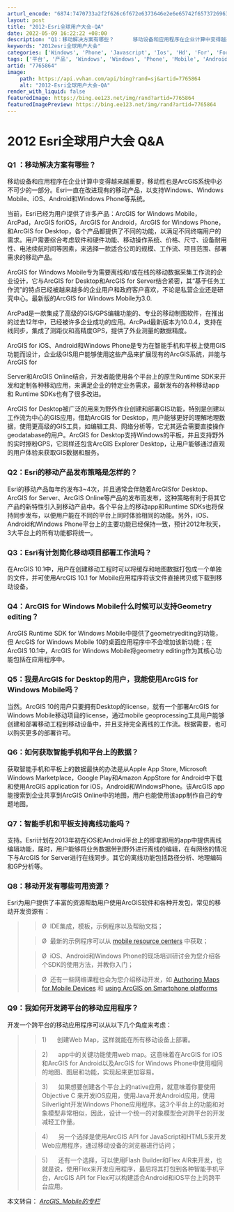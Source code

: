 ```yaml
---
arturl_encode: "6874:7470733a2f2f626c6f672e6373646e2e6e65742f6573726963:642f61727469636c652f64657461696c732f37373635383634"
layout: post
title: "2012-Esri全球用户大会-QA"
date: 2022-05-09 16:22:22 +08:00
description: "Q1：移动解决方案有哪些？      移动设备和应用程序在企业计算中变得越来越重要，移动性也是Arc"
keywords: "2012esri全球用户大会"
categories: ['Windows', 'Phone', 'Javascript', 'Ios', 'Hd', 'For', 'For', 'For', 'For', 'For', 'Flex', 'Arcgis', 'Arcgis', 'Arcgis', 'Arcgis', 'Arcgis', 'Api', 'Api', 'Android']
tags: ['平台', '产品', 'Windows', 'Windows', 'Phone', 'Mobile', 'Android']
artid: "7765864"
image:
    path: https://api.vvhan.com/api/bing?rand=sj&artid=7765864
    alt: "2012-Esri全球用户大会-QA"
render_with_liquid: false
featuredImage: https://bing.ee123.net/img/rand?artid=7765864
featuredImagePreview: https://bing.ee123.net/img/rand?artid=7765864
---
```


# 2012 Esri全球用户大会 Q&A

### Q1 ：移动解决方案有哪些？

移动设备和应用程序在企业计算中变得越来越重要，移动性也是ArcGIS系统中必不可少的一部分。Esri一直在改进现有的移动产品，以支持Windows、Windows Mobile、iOS、Android和Windows Phone等系统。

当前，Esri已经为用户提供了许多产品：ArcGIS for Windows Mobile，ArcPad，ArcGIS foriOS，ArcGIS for Android，ArcGIS for Windows Phone，和ArcGIS for Desktop，各个产品都提供了不同的功能，以满足不同终端用户的需求。用户需要综合考虑软件和硬件功能、移动操作系统、价格、尺寸、设备耐用性、电池续航时间等因素，来选择一款适合公司的规模、工作流、项目范围、部署需求的移动产品。

ArcGIS for Windows Mobile专为需要离线和/或在线的移动数据采集工作流的企业设计，它与ArcGIS for Desktop和ArcGIS for Server结合紧密，其“基于任务工作流”的特点已经被越来越多的企业用户和政府客户喜欢，不论是私营企业还是研究中心。最新版的ArcGIS for Windows Mobile为3.0.

ArcPad是一款集成了高级的GIS/GPS编辑功能的、专业的移动制图软件，在推出的过去12年中，已经被许多企业成功的应用。ArcPad最新版本为10.0.4，支持在线同步，集成了测距仪和高精度GPS，提供了外业测量的数据精度。

ArcGIS for iOS、Android和Windows Phone是专为在智能手机和平板上使用GIS功能而设计，企业级GIS用户能够使用这些产品来扩展现有的ArcGIS系统，并能与ArcGIS for

Server和ArcGIS Online结合，开发者能使用各个平台上的原生Runtime SDK来开发和定制各种移动应用，来满足企业的特定业务需求，最新发布的各种移动app 和 Runtime SDKs也有了很多改进。

ArcGIS for Desktop被广泛的用来为野外作业创建和部署GIS功能，特别是创建以工作流为中心的GIS应用，借助ArcGIS for Desktop，用户能够更好的理解地理数据，使用更高级的GIS工具，如编辑工具、网络分析等，它尤其适合需要直接操作geodatabase的用户。ArcGIS for Desktop支持Windows的平板，并且支持野外的实时擦粉GPS，它同样还包含ArcGIS Explorer Desktop，让用户能够通过直观的用户体验来获取GIS数据和服务。

### Q2：Esri的移动产品发布策略是怎样的？

Esri的移动产品每年约发布3~4次，并且通常会伴随着ArcGISfor Desktop、ArcGIS for Server、ArcGIS Online等产品的发布而发布，这种策略有利于将其它产品的新特性引入到移动产品中。各个平台上的移动app和Runtime SDKs也将保持同步发布，以便用户能在不同的平台上同时体验相同的功能。另外，iOS、Android和Windows Phone平台上的主要功能已经保持一致，预计2012年秋天，3大平台上的所有功能都将统一。

### Q3：Esri有计划简化移动项目部署工作流吗？

在ArcGIS 10.1中，用户在创建移动工程时可以将缓存和地图数据打包成一个单独的文件，并可使用ArcGIS 10.1 for Mobile应用程序将该文件直接拷贝或下载到移动设备。

### Q4：ArcGIS for Windows Mobile什么时候可以支持Geometry editing？

ArcGIS Runtime SDK for Windows Mobile中提供了geometryediting的功能，但
ArcGIS for Windows Mobile
10的桌面应用程序中不会增加该新功能；在ArcGIS 10.1中，ArcGIS for Windows Mobile将geometry editing作为其核心功能包括在应用程序中。

### Q5：我是ArcGIS for Desktop的用户，我能使用ArcGIS for Windows Mobile吗？

当然。ArcGIS 10的用户只要拥有Desktop的license，就有一个部署ArcGIS for Windows Mobile移动项目的license，通过mobile geoprocessing工具用户能够创建和部署移动工程到移动设备中，并且支持完全离线的工作流。根据需要，也可以购买更多的部署许可。

### Q6：如何获取智能手机和平台上的数据？

获取智能手机和平板上的数据最快的办法是从Apple App Store, Microsoft Windows Marketplace，Google Play和Amazon AppStore for Android中下载和使用ArcGIS application for iOS，Android和WindowsPhone。该ArcGIS app能搜索到企业共享到ArcGIS Online中的地图，用户也能使用该app制作自己的专题地图。

### Q7：智能手机和平板支持离线功能吗？

支持。Esri计划在2013年初在iOS和Android平台上的即拿即用的app中提供离线编辑功能，届时，用户能够将业务数据带到野外进行离线的编辑，在有网络的情况下与ArcGIS for Server进行在线同步。其它的离线功能包括路径分析、地理编码和GP分析等。

### Q8：移动开发有哪些可用资源？

Esri为用户提供了丰富的资源帮助用户使用ArcGIS软件和各种开发包，常见的移动开发资源有：

> > Ø  IDE集成，模板，示例程序以及帮助文档；
>
> > Ø  最新的示例程序可以从
> > [mobile resource centers](http://resources.arcgis.com/en/communities/)
> > 中获取；
>
> > Ø  iOS、Android和Windows Phone的现场培训研讨会为您介绍各个SDK的使用方法，并教你入门；
>
> > Ø  还有一些网络课程也会为您介绍移动开发，如
> > [Authoring Maps for Mobile Devices](http://training.esri.com/acb2000/showdetl.cfm?DID=6&Product_ID=995)
> > 和
> > [using ArcGIS on Smartphone platforms](http://training.esri.com/acb2000/showdetl.cfm?DID=6&Product_ID=996)

### Q9：我如何开发跨平台的移动应用程序？

开发一个跨平台的移动应用程序可以从以下几个角度来考虑：

> > 1)      创建Web Map，这样就能在所有移动设备上部署。
>
> > 2)      app中的关键功能使用web map。这意味着在ArcGIS for iOS和ArcGIS for Android以及ArcGIS for Windows Phone中使用相同的地图、图层和功能，实现起来更加容易。
>
> > 3)      如果想要创建各个平台上的native应用，就意味着你要使用Objective C 来开发iOS应用，使用Java开发Android应用，使用Silverlight开发Windows Phone应用程序。这3个平台上的功能和对象模型非常相似，因此，设计一个统一的对象模型会对跨平台的开发减轻工作量。
>
> > 4)      另一个选择是使用ArcGIS API for JavaScript和HTML5来开发Web应用程序，通过移动设备的浏览器进行访问；
>
> > 5)      还有一个选择，可以使用Flash Builder和Flex AIR来开发，也就是说，使用Flex来开发应用程序，最后将其打包到各种智能手机平台，ArcGIS API for Flex可以构建适合Android和iOS平台上的跨平台应用。

本文转自：
[*ArcGIS_Mobile的专栏*](http://blog.csdn.net/arcgis_mobile/article/details/7765748)